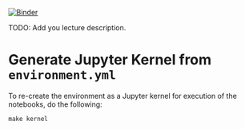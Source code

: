 [![Binder](https://mybinder.org/badge_logo.svg)](https://mybinder.org/v2/gh/{{cookiecutter.author}}/{{cookiecutter.project_slug}}/main)

TODO: Add you lecture description. 

# Generate Jupyter Kernel from `environment.yml`

To re-create the environment as a Jupyter kernel for execution of the notebooks, do the following:

```
make kernel
```